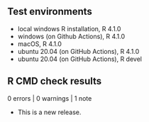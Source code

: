 ## Test environments
* local windows R installation, R 4.1.0
* windows (on Github Actions), R 4.1.0
* macOS, R 4.1.0
* ubuntu 20.04 (on GitHub Actions), R 4.1.0
* ubuntu 20.04 (on GitHub Actions), R devel

## R CMD check results

0 errors | 0 warnings | 1 note

* This is a new release.
